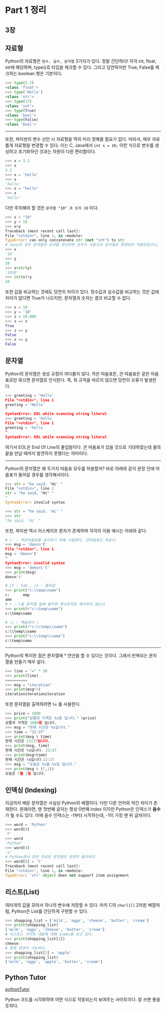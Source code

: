 # Part 1 정리

## 3장

## 자료형

Python의 자료형은 `정수, 실수, 문자열` 3가지가 있다. 정말 간단하다! 각각 int, float, str에 해당하며, type()로 타입을 체크할 수 있다. 그리고 당연하지만 True, False를 체크하는 boolean 형은 기본이다.

```py
>>> type(3.2)
<class 'float'>
>>> type('Hello')
<class 'str'>
>>> type(17)
<class 'int'>
>>> type(True)
<class 'bool'>
>>> type(False)
<class 'bool'>
```

---

또한, 파이썬의 변수 선언 시 자료형을 딱히 미리 정해줄 필요가 없다. 따라서, 매우 자유롭게 자료형을 변경할 수 있다. 이는 C, Java에서 `int x = 10;` 이런 식으로 변수를 생성하고 초기화하던 것과는 차원이 다른 편리함이다.

```py
>>> x = 3.2
>>> x
3.2
>>> x = 'hello'
>>> x
'hello'
>>> x = "hello"
>>> x
'hello'
```

다만 주의해야 할 것은 `문자열 "10" 과 숫자 10` 이다.

```py
>>> x = "10"
>>> y = 10
>>> x+y
Traceback (most recent call last):
File "<stdin>", line 1, in <module>
TypeError: can only concatenate str (not "int") to str
# Java의 경우 문자열과 숫자를 연산하면 숫자가 자동으로 문자열로 변경되어 적용되었으나, Python에서는 필히 str() 혹은 int() 을 통해 타입을 통일시킨 후 연산해야한다.
>>> x
'10'
>>> y
10
>>> x+str(y)
'1010'
>>> int(x)+y
20
```

또한 값을 비교하는 것에도 당연히 차이가 있다. 정수값과 실수값을 비교하는 것은 값에 차이가 없다면 True가 나오지만, 문자열과 숫자는 결코 비교할 수 없다.

```py
>>> x = 10
>>> y = '10'
>>> z = 10.000
>>> x == z
True
>>> z == y
False
>>> x == y
False
```

## 문자열

Python의 문자열은 생성 규정이 까다롭지 않다. 작은 따옴표든, 큰 따옴표든 같은 따옴표로만 묶으면 문자열로 인식한다. 즉, 위 규칙을 따르지 않으면 당연히 오류가 발생한다.

```py
>>> greeting = "Hello'
File "<stdin>", line 1
greeting = "Hello'
^
SyntaxError: EOL while scanning string literal
>>> greeting = 'hello
File "<stdin>", line 1
greeting = 'hello
^
SyntaxError: EOL while scanning string literal
```

여기서 EOL은 End Of Line의 줄임말이다. 큰 따옴표가 있을 것으로 기대하였는데 줄의 끝을 만날 때까지 발견하지 못했다는 의미이다.

---

Python의 문자열은 왜 두가지 따옴표 모두를 허용할까? 바로 아래와 같이 문장 안에 따옴표가 들어갈 경우를 생각해서이다.

```py
>>> str = "he said, "Hi" "
File "<stdin>", line 1
str = "he said, "Hi" "
^
SyntaxError: invalid syntax

>>> str = "he said, 'Hi' "
>>> str
"he said, 'Hi' "
```

또한, 파이썬 역시 이스케이프 문자가 존재하며 각각의 이용 예시는 아래와 같다.

```py
# \' : 작은따옴표를 표시하기 위해 사용한다. 큰따옴표도 똑같다.
>>> msg = 'doesn't'
File "<stdin>", line 1
msg = 'doesn't'
^
SyntaxError: invalid syntax
>>> msg = 'doesn\'t'
>>> print(msg)
doesn't'

# /t : tab , /n : 줄바꿈
>>> print("c:\temp\name")
c:      emp
ame
# r : r을 문자열 앞에 붙이면 특수문자로 해석하지 않는다
>>> print(r"c:\temp\name")
c:\temp\name

# \\ : 백슬래시 \
>>> print(r"c:\\temp\\name")
c:\\temp\\name
>>> print("c:\\temp\\name")
c:\temp\name
```

---

Python의 특이한 점은 문자열에 \* 연산을 할 수 있다는 것이다. 그래서 반복되는 문자열을 만들기 매우 쉽다.

```py
>>> line = "=" * 10
>>> print(line)
==========
>>> msg = "iteration"
>>> print(msg*3)
iterationiterationiteration
```

또한 문자열을 출력하려면 `%s` 를 사용한다.

```py
>>> price = 1000
>>> print("상품의 가격은 %s원 입니다." %price)
상품의 가격은 1000원 입니다.
>>> msg = "현재 시간은 %s입니다."
>>> time = "22:37"
>>> print(msg % time)
현재 시간은 22:37입니다.
>>> print(msg, time)
현재 시간은 %s입니다. 22:37
>>> print(msg+time)
현재 시간은 %s입니다.22:37
>>> msg = "오늘은 %s월 %s일 입니다."
>>> print(msg % (7,1))
오늘은 7월 1일 입니다.
```

## 인덱싱 (Indexing)

지금까지 배운 문자열은 사실상 Python의 배열이다. 다만 다른 언어와 약간 차이가 존재한다. 원래라면, 맨 첫번째 글자는 항상 0번째 index 이지만 Python은 인덱스가 **음수** 가 될 수도 있다. 이때 음수 인덱스는 -1부터 시작하는데, -1이 가장 맨 뒤 글자이다.

```py
>>> word = 'Python'
>>> word[0]
'P'
>>> word
'Python'
>>> word[4]
'o'
# Python에서 한번 작성된 문자열은 변경이 불가하다.
>>> word[0] = 'C'
Traceback (most recent call last):
File "<stdin>", line 1, in <module>
TypeError: 'str' object does not support item assignment
```

## 리스트(List)

여러개의 값을 모아서 하나의 변수에 저장할 수 있다. 마치 C의 `char[][]` 2차원 배열처럼, Python은 List를 간단하게 구현할 수 있다.

```py
>>> shopping_list = ['milk', 'eggs', 'cheese', 'butter', 'cream']
>>> print(shopping_list)
['milk', 'eggs', 'cheese', 'butter', 'cream']
# 리스트는 각각의 내용에 대해 index를 갖고 있다.
>>> print(shopping_list[2])
cheese
# 항목 변경이 가능하다.
>>> shopping_list[2] = 'apple'
>>> print(shopping_list)
['milk', 'eggs', 'apple', 'butter', 'cream']
```

## Python Tutor

[pythonTutor](https://pythontutor.com/visualize.html#mode=edit)

Python 코드를 시각화하여 어떤 식으로 작동되는지 보여주는 사이트이다. 잘 쓰면 좋을듯하다.
